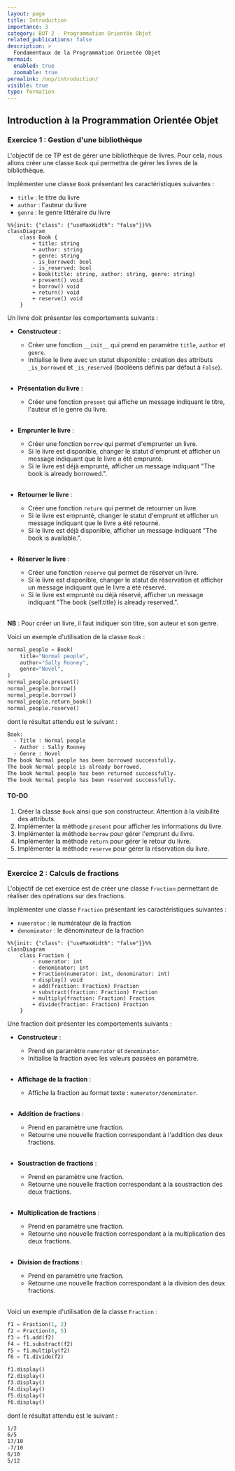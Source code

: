 ```yaml
---
layout: page
title: Introduction
importance: 3
category: BUT 2 - Programmation Orientée Objet
related_publications: false
description: >
  Fondamentaux de la Programmation Orientée Objet
mermaid:
  enabled: true
  zoomable: true
permalink: /oop/introduction/
visible: true
type: formation
---
```


## Introduction à la Programmation Orientée Objet

### Exercice 1 : Gestion d'une bibliothèque

L'objectif de ce TP est de gérer une bibliothèque de livres. Pour cela, nous allons créer une classe `Book` qui permettra de gérer les livres de la bibliothèque.

Implémenter une classe `Book` présentant les caractéristiques suivantes :

- `title` : le titre du livre
- `author` : l'auteur du livre
- `genre` : le genre littéraire du livre

```mermaid
%%{init: {"class": {"useMaxWidth": "false"}}%%
classDiagram
    class Book {
        + title: string
        + author: string
        + genre: string
        - is_borrowed: bool
        - is_reserved: bool
        + Book(title: string, author: string, genre: string)
        + present() void
        + borrow() void
        + return() void
        + reserve() void
    }
```

Un livre doit présenter les comportements suivants :

- **Constructeur** :

  - Créer une fonction `__init__` qui prend en paramètre `title`, `author` et `genre`.
  - Initialise le livre avec un statut disponible : création des attributs `_is_borrowed` et `_is_reserved` (booléens définis par défaut à `False`).
    <br/><br/>

- **Présentation du livre** :

  - Créer une fonction `present` qui affiche un message indiquant le titre, l'auteur et le genre du livre.
    <br/><br/>

- **Emprunter le livre** :

  - Créer une fonction `borrow` qui permet d'emprunter un livre.
  - Si le livre est disponible, changer le statut d'emprunt et afficher un message indiquant que le livre a été emprunté.
  - Si le livre est déjà emprunté, afficher un message indiquant "The book is already borrowed.".
    <br/><br/>

- **Retourner le livre** :

  - Créer une fonction `return` qui permet de retourner un livre.
  - Si le livre est emprunté, changer le statut d'emprunt et afficher un message indiquant que le livre a été retourné.
  - Si le livre est déjà disponible, afficher un message indiquant "The book is available.".
    <br/><br/>

- **Réserver le livre** :

  - Créer une fonction `reserve` qui permet de réserver un livre.
  - Si le livre est disponible, changer le statut de réservation et afficher un message indiquant que le livre a été réservé.
  - Si le livre est emprunté ou déjà réservé, afficher un message indiquant "The book {self.title} is already reserved.".
    <br/><br/>

**NB** : Pour créer un livre, il faut indiquer son titre, son auteur et son genre.

Voici un exemple d'utilisation de la classe `Book` :

```python
normal_people = Book(
    title="Normal people",
    author="Sally Rooney",
    genre="Novel",
)
normal_people.present()
normal_people.borrow()
normal_people.borrow()
normal_people.return_book()
normal_people.reserve()

```

dont le résultat attendu est le suivant :

```bash
Book:
  - Title : Normal people
  - Author : Sally Rooney
  - Genre : Novel
The book Normal people has been borrowed successfully.
The book Normal people is already borrowed.
The book Normal people has been returned successfully.
The book Normal people has been reserved successfully.
```

#### TO-DO

1. Créer la classe `Book` ainsi que son constructeur. Attention à la visibilité des attributs.
2. Implémenter la méthode `present` pour afficher les informations du livre.
3. Implémenter la méthode `borrow` pour gérer l'emprunt du livre.
4. Implémenter la méthode `return` pour gérer le retour du livre.
5. Implémenter la méthode `reserve` pour gérer la réservation du livre.

---

### Exercice 2 : Calculs de fractions

L'objectif de cet exercice est de créer une classe `Fraction` permettant de réaliser des opérations sur des fractions.

Implémenter une classe `Fraction` présentant les caractéristiques suivantes :

- `numerator` : le numérateur de la fraction
- `denominator` : le dénominateur de la fraction

```mermaid
%%{init: {"class": {"useMaxWidth": "false"}}%%
classDiagram
    class Fraction {
        - numerator: int
        - denominator: int
        + Fraction(numerator: int, denominator: int)
        + display() void
        + add(fraction: Fraction) Fraction
        + substract(fraction: Fraction) Fraction
        + multiply(fraction: Fraction) Fraction
        + divide(fraction: Fraction) Fraction
    }
```

Une fraction doit présenter les comportements suivants :

- **Constructeur** :

  - Prend en paramètre `numerator` et `denominator`.
  - Initialise la fraction avec les valeurs passées en paramètre.
    <br/><br/>

- **Affichage de la fraction** :

  - Affiche la fraction au format texte : `numerator/denominator`.
    <br/><br/>

- **Addition de fractions** :

  - Prend en paramètre une fraction.
  - Retourne une nouvelle fraction correspondant à l'addition des deux fractions.
    <br/><br/>

- **Soustraction de fractions** :

  - Prend en paramètre une fraction.
  - Retourne une nouvelle fraction correspondant à la soustraction des deux fractions.
    <br/><br/>

- **Multiplication de fractions** :

  - Prend en paramètre une fraction.
  - Retourne une nouvelle fraction correspondant à la multiplication des deux fractions.
    <br/><br/>

- **Division de fractions** :

  - Prend en paramètre une fraction.
  - Retourne une nouvelle fraction correspondant à la division des deux fractions.
    <br/><br/>

Voici un exemple d'utilisation de la classe `Fraction` :

```python
f1 = Fraction(1, 2)
f2 = Fraction(6, 5)
f3 = f1.add(f2)
f4 = f1.substract(f2)
f5 = f1.multiply(f2)
f6 = f1.divide(f2)

f1.display()
f2.display()
f3.display()
f4.display()
f5.display()
f6.display()
```

dont le résultat attendu est le suivant :

```bash
1/2
6/5
17/10
-7/10
6/10
5/12
```
